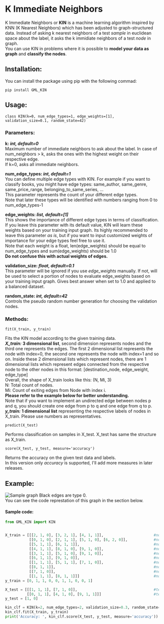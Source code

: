 # K Immediate Neighbors
K Immediate Neighbors or **KIN** is a machine learning algorithm inspired by KNN (K Nearest Neighbors) which has been adjusted to graph-structured data. Instead of asking k nearest neighbors of a test *sample* in euclidean space about the label, it asks the k immidiate neighbors of a test *node* in graph.\
You can use KIN in problems where it is possible to **model your data as graph** and **classify the nodes**.

## Installation:
You can install the package using pip with the following commad:
```
pip install GML_KIN
```

## Usage:
```
class KIN(k=0, num_edge_types=1, edge_weights=[1], validation_size=0.1, random_state=42)
```

### Parameters:
**k: *int, default=0***\
Maximum number of immediate neighbors to ask about the label. In case of num_neighbors > k, asks the ones with the highest weight on their respective edge.\
If k=0, asks all immediate neighbors.

**num_edge_types: *int, default=1***\
You can define multiple edge types with KIN. For example if you want to classify books, you might have edge types: same_author, same_genre, same_price_range, belonging_to_same_series, ...\
This parameter represents the count of your different edge types.\
Note that later these types will be identified with numbers ranging from 0 to num_edge_types-1

**edge_weights: *list, default=[1]***\
This shows the importance of different edge types in terms of classification.\
If you leave this parameter with its default value, KIN will learn these weights based on your training input graph. Its highly recommended to leave this parameter *as is*, but if you want to input customized weights of importance for your edge types feel free to use it.\
Note that each weight is a float, len(edge_weights) should be equal to num_edge_types and sum(edge_weights) should be 1.0\
**Do not confuse this with actual weights of edges.**

**validation_size: *float, default=0.1***\
This parameter will be ignored if you use *edge_weights* manually. If not, will be used to select a portion of nodes to evaluate edge_weights based on your training input graph. Gives best answer when set to 1.0 and applied to a balanced dataset.

**random_state: *int, default=42***\
Controls the pseudo random number generation for choosing the validation nodes.

### Methods:
```
fit(X_train, y_train)
```
Fits the KIN model according to the given training data.\
***X_train:*** **3 dimensional list**, second dimension represents nodes and the third one represents the edges. The first 2 dimensional list represents the node with index=0, the second one represents the node with index=1 and so on. Inside these 2 dimensional lists which represent nodes, there are 1 dimensional lists which represent edges connected from the respective node to the other nodes in this format: [destination_node, edge_weight, edge_type]\
Overall, the shape of X_train looks like this: (N, Mi, 3)\
N: Total count of nodes.\
Mi: Count of exiting edges from Node with index i.\
**Please refer to the example below for better understanding.**\
Note that if you want to implement an undirected edge between nodes p and q, you should create one edge from p to q and one edge from q to p.\
***y_train:*** **1 dimensional list** representing the respective labels of nodes in X_train. Please use numbers as representatives.

```
predict(X_test)
```
Performs classification on samples in X_test.
X_test has same the structure as X_train.

```
score(X_test, y_test, measure='accuracy')
```
Returns the accuracy on the given test data and labels.\
In this version only *accuracy* is supported, I'll add more measures in later releases.

## Example:
![Sample graph](https://raw.githubusercontent.com/PinaxX/KIN/main/sample_graph.jpg)
Black edges are type 0.\
You can see the code represtation of this graph in the section below.

#### Sample code:
```python
from GML_KIN import KIN


X_train = [[[2, 1, 0], [3, 2, 1], [4, 1, 1]],                       #node 0
           [[0, 1, 0], [2, 1, 1], [5, 1, 0], [6, 2, 0]],            #node 1
           [[5, 1, 1], [6, 1, 1]],                                  #node 2
           [[4, 1, 1], [8, 1, 0], [9, 1, 0]],                       #node 3
           [[3, 1, 1], [5, 1, 0], [9, 1, 0]],                       #node 4
           [[6, 1, 1], [9, 1, 0]],                                  #node 5
           [[1, 1, 1], [5, 1, 1], [7, 1, 0]],                       #node 6
           [[8, 1, 1]],                                             #node 7
           [[7, 1, 0]],                                             #node 8
           [[1, 1, 1], [8, 1, 1]]]                                  #node 9
y_train = [0, 1, 1, 0, 0, 1, 1, 0, 0, 1]

X_test = [[[1, 1, 1], [7, 1, 0]],                                   #test node 10
          [[0, 1, 1], [4, 1, 0], [9, 1, 1]]]                        #test node 11
y_test = [1, 0]

kin_clf = KIN(k=2, num_edge_types=2, validation_size=0.3, random_state=42)
kin_clf.fit(X_train, y_train)
print('Accuracy: ', kin_clf.score(X_test, y_test, measure='accuracy'))
```
